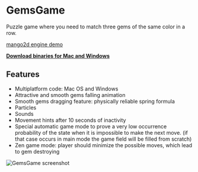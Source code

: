 # GemsGame

Puzzle game where you need to match three gems of the same color in a row.

[mango2d engine demo](https://github.com/black-square/mango2d)

**[Download binaries for Mac and Windows](https://github.com/black-square/GemsGame/releases)**

## Features
- Multiplatform code: Mac OS and Windows
- Attractive and smooth gems falling animation
- Smooth gems dragging feature: physically reliable spring formula
- Particles
- Sounds
- Movement hints after 10 seconds of inactivity
- Special automatic game mode to prove a very low occurrence probability of the 
  state when it is impossible to make the next move. (if that case occurs in 
  main mode the game field will be filled from scratch)
- Zen game mode: player should minimize the possible moves, which lead to gem destroying
 
![GemsGame screenshot](https://raw.github.com/wiki/black-square/mango2d/img/GemsGame2.jpg)

